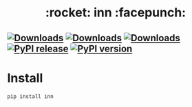 <h1 align = "center">:rocket: inn :facepunch:</h1>

[![Downloads](http://pepy.tech/badge/inn)](http://pepy.tech/project/inn)
[![Downloads](https://pepy.tech/badge/inn/month)](https://pepy.tech/project/inn/month)
[![Downloads](https://pepy.tech/badge/inn/week)](https://pepy.tech/project/inn/week)
[![PyPI release](https://img.shields.io/pypi/v/inn.svg)](https://pypi.python.org/pypi/inn)
[![PyPI version](https://img.shields.io/pypi/pyversions/inn.svg)](https://pypi.python.org/pypi/inn)
---

# Install
```sh
pip install inn
```